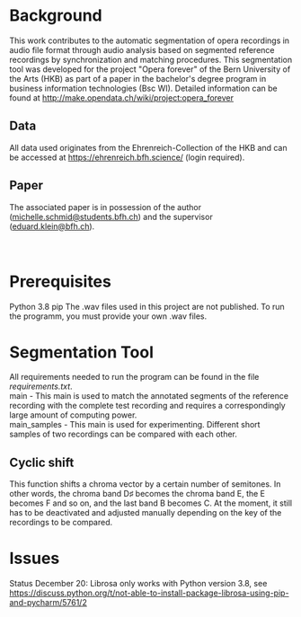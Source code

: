 # Background
This work contributes to the automatic segmentation of opera recordings in audio file format through audio analysis based on segmented reference recordings by synchronization and matching procedures. This segmentation tool was developed for the project "Opera forever" of the Bern University of the Arts (HKB) as part of a paper in the bachelor's degree program in business information technologies (Bsc WI). Detailed information can be found at http://make.opendata.ch/wiki/project:opera_forever

## Data
All data used originates from the Ehrenreich-Collection of the HKB and can be accessed at https://ehrenreich.bfh.science/ (login required).

## Paper
The associated paper is in possession of the author (michelle.schmid@students.bfh.ch) and the supervisor (eduard.klein@bfh.ch).
<br/>
<br/>
<br/>

# Prerequisites
Python 3.8
pip
The .wav files used in this project are not published. To run the programm, you must provide your own .wav files.

# Segmentation Tool
All requirements needed to run the program can be found in the file <i>requirements.txt</i>.
<br/>
main - This main is used to match the annotated segments of the reference recording with the complete test recording and requires a correspondingly large amount of computing power.
<br/>
main_samples - This main is used for experimenting. Different short samples of two recordings can be compared with each other.

## Cyclic shift
This function shifts a chroma vector by a certain number of semitones. In other words, the chroma band D♯ becomes the chroma band E, the E becomes F and so on, and the last band B becomes C. At the moment, it still has to be deactivated and adjusted manually depending on the key of the recordings to be compared.

# Issues
Status December 20: Librosa only works with Python version 3.8, see https://discuss.python.org/t/not-able-to-install-package-librosa-using-pip-and-pycharm/5761/2

